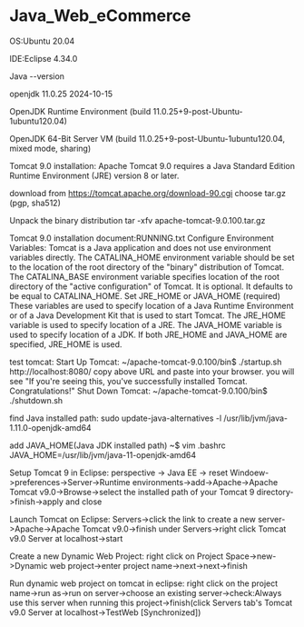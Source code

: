 # Java_Web_eCommerce

OS:Ubuntu 20.04

IDE:Eclipse 4.34.0

Java --version 

  openjdk 11.0.25 2024-10-15
  
  OpenJDK Runtime Environment (build 11.0.25+9-post-Ubuntu-1ubuntu120.04)
  
  OpenJDK 64-Bit Server VM (build 11.0.25+9-post-Ubuntu-1ubuntu120.04, mixed mode, sharing)


Tomcat 9.0 installation: 
Apache Tomcat 9.0 requires a Java Standard Edition Runtime
Environment (JRE) version 8 or later.

download from https://tomcat.apache.org/download-90.cgi
choose tar.gz (pgp, sha512)

Unpack the binary distribution
  tar -xfv apache-tomcat-9.0.100.tar.gz
  
Tomcat 9.0 installation document:RUNNING.txt
Configure Environment Variables:
Tomcat is a Java application and does not use environment variables directly.
The CATALINA_HOME environment variable should be set to the location of the
root directory of the "binary" distribution of Tomcat.
The CATALINA_BASE environment variable specifies location of the root
directory of the "active configuration" of Tomcat. It is optional. It
defaults to be equal to CATALINA_HOME.
Set JRE_HOME or JAVA_HOME (required)
These variables are used to specify location of a Java Runtime
Environment or of a Java Development Kit that is used to start Tomcat.
The JRE_HOME variable is used to specify location of a JRE. The JAVA_HOME
variable is used to specify location of a JDK.
If both JRE_HOME and JAVA_HOME are specified, JRE_HOME is used.

test tomcat:
Start Up Tomcat:
~/apache-tomcat-9.0.100/bin$ ./startup.sh
http://localhost:8080/ 
copy above URL and paste into your browser. you will see 
"If you're seeing this, you've successfully installed Tomcat. Congratulations!"
Shut Down Tomcat:
~/apache-tomcat-9.0.100/bin$ ./shutdown.sh

find Java installed path:
sudo update-java-alternatives -l
/usr/lib/jvm/java-1.11.0-openjdk-amd64

add JAVA_HOME(Java JDK installed path)
~$ vim .bashrc
JAVA_HOME=/usr/lib/jvm/java-11-openjdk-amd64

Setup Tomcat 9 in Eclipse:
perspective -> Java EE -> reset
Windoew->preferences->Server->Runtime environments->add->Apache->Apache Tomcat v9.0->Browse->select the installed path of your Tomcat 9 directory->finish->apply and close

Launch Tomcat on Eclipse:
Servers->click the link to create a new server->Apache->Apache Tomcat v9.0->finish
under Servers->right click Tomcat v9.0 Server at localhost->start

Create a new Dynamic Web Project:
right click on Project Space->new->Dynamic web project->enter project name->next->next->finish

Run dynamic web project on tomcat in eclipse:
right click on the project name->run as->run on server->choose an existing server->check:Always use this server when running this project->finish(click Servers tab's Tomcat v9.0 Server at localhost->TestWeb [Synchronized])





